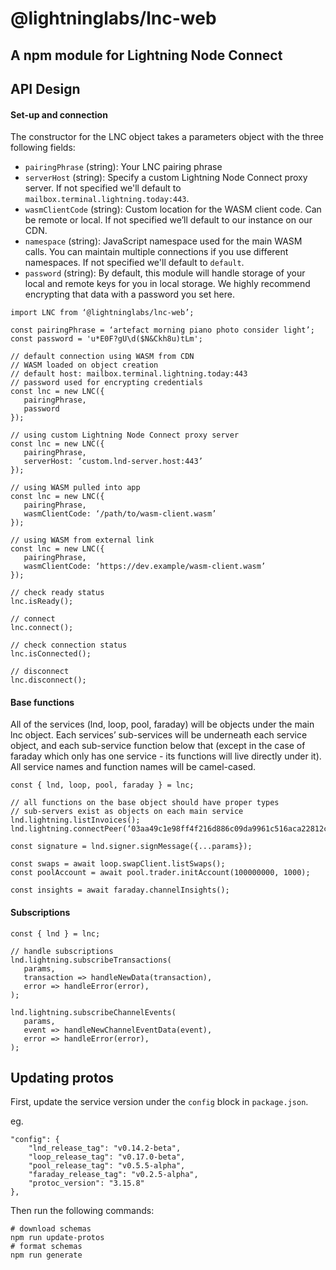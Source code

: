 # @lightninglabs/lnc-web

## A npm module for Lightning Node Connect

## API Design

#### Set-up and connection

The constructor for the LNC object takes a parameters object with the three following fields:

-   `pairingPhrase` (string): Your LNC pairing phrase
-   `serverHost` (string): Specify a custom Lightning Node Connect proxy server. If not specified we'll default to `mailbox.terminal.lightning.today:443`.
-   `wasmClientCode` (string): Custom location for the WASM client code. Can be remote or local. If not specified we’ll default to our instance on our CDN.
-   `namespace` (string): JavaScript namespace used for the main WASM calls. You can maintain multiple connections if you use different namespaces. If not specified we'll default to `default`.
-   `password` (string): By default, this module will handle storage of your local and remote keys for you in local storage. We highly recommend encrypting that data with a password you set here.

```
import LNC from ‘@lightninglabs/lnc-web’;

const pairingPhrase = ‘artefact morning piano photo consider light’;
const password = 'u*E0F?gU\d($N&Ckh8u)tLm';

// default connection using WASM from CDN
// WASM loaded on object creation
// default host: mailbox.terminal.lightning.today:443
// password used for encrypting credentials
const lnc = new LNC({
   pairingPhrase,
   password
});

// using custom Lightning Node Connect proxy server
const lnc = new LNC({
   pairingPhrase,
   serverHost: ‘custom.lnd-server.host:443’
});

// using WASM pulled into app
const lnc = new LNC({
   pairingPhrase,
   wasmClientCode: ‘/path/to/​​wasm-client.wasm’
});

// using WASM from external link
const lnc = new LNC({
   pairingPhrase,
   wasmClientCode: ‘https://dev.example/wasm-client.wasm’
});

// check ready status
lnc.isReady();

// connect
lnc.connect();

// check connection status
lnc.isConnected();

// disconnect
lnc.disconnect();
```

#### Base functions

All of the services (lnd, loop, pool, faraday) will be objects under the main lnc object. Each services’ sub-services will be underneath each service object, and each sub-service function below that (except in the case of faraday which only has one service - its functions will live directly under it). All service names and function names will be camel-cased.

```
const { lnd, loop, pool, faraday } = lnc;

// all functions on the base object should have proper types
// sub-servers exist as objects on each main service
lnd.lightning.listInvoices();
lnd.lightning.connectPeer(‘03aa49c1e98ff4f216d886c09da9961c516aca22812c108af1b187896ded89807e@m3keajflswtfq3bw4kzvxtbru7r4z4cp5stlreppdllhp5a7vuvjzqyd.onion:9735’);

const signature = lnd.signer.signMessage({...params});

const swaps = await loop.swapClient.listSwaps();
const poolAccount = await pool.trader.initAccount(100000000, 1000);

const insights = await faraday.channelInsights();
```

#### Subscriptions

```
const { lnd } = lnc;

// handle subscriptions
lnd.lightning.subscribeTransactions(
   params,
   transaction => handleNewData(transaction),
   error => handleError(error),
);

lnd.lightning.subscribeChannelEvents(
   params,
   event => handleNewChannelEventData(event),
   error => handleError(error),
);
```

## Updating protos

First, update the service version under the `config` block in `package.json`.

eg.

```
"config": {
    "lnd_release_tag": "v0.14.2-beta",
    "loop_release_tag": "v0.17.0-beta",
    "pool_release_tag": "v0.5.5-alpha",
    "faraday_release_tag": "v0.2.5-alpha",
    "protoc_version": "3.15.8"
},
```

Then run the following commands:

```
# download schemas
npm run update-protos
# format schemas
npm run generate
```
